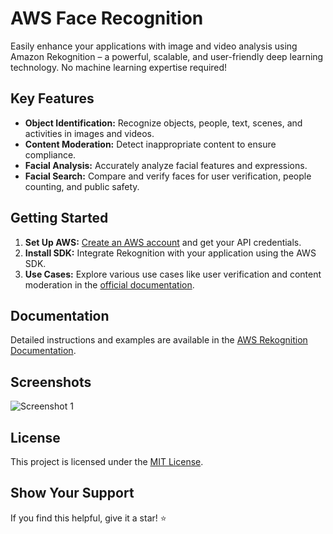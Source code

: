 # AWS Face Recognition

Easily enhance your applications with image and video analysis using Amazon Rekognition – a powerful, scalable, and user-friendly deep learning technology. No machine learning expertise required!

## Key Features
- **Object Identification:** Recognize objects, people, text, scenes, and activities in images and videos.
- **Content Moderation:** Detect inappropriate content to ensure compliance.
- **Facial Analysis:** Accurately analyze facial features and expressions.
- **Facial Search:** Compare and verify faces for user verification, people counting, and public safety.

## Getting Started
1. **Set Up AWS:** [Create an AWS account](https://aws.amazon.com/) and get your API credentials.
2. **Install SDK:** Integrate Rekognition with your application using the AWS SDK.
3. **Use Cases:** Explore various use cases like user verification and content moderation in the [official documentation](https://docs.aws.amazon.com/rekognition/).

## Documentation
Detailed instructions and examples are available in the [AWS Rekognition Documentation](https://docs.aws.amazon.com/rekognition/).

## Screenshots
![Screenshot 1](https://app.gemoo.com/share/image-annotation/591263420086501376?codeId=P5G9aAbX22QYl&origin=imageurlgenerator&card=591263417523781632)

## License
This project is licensed under the [MIT License](LICENSE).

## Show Your Support
If you find this helpful, give it a star! ⭐️
